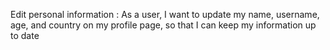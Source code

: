 Edit personal information :
As a user, I want to update my name, username, age, and country on my profile page, so that I can keep my information up to date

